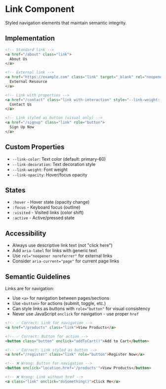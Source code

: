 # Link Component

Styled navigation elements that maintain semantic integrity.

## Implementation

```html
<!-- Standard link -->
<a href="/about" class="link">
  About Us
</a>

<!-- External link -->
<a href="https://example.com" class="link" target="_blank" rel="noopener noreferrer">
  External Resource
</a>

<!-- Link with properties -->
<a href="/contact" class="link with-interaction" style="--link-weight: bold;">
  Contact Us
</a>

<!-- Link styled as button (visual only) -->
<a href="/signup" class="link" role="button">
  Sign Up Now
</a>
```

## Custom Properties

- `--link-color`: Text color (default: primary-60)
- `--link-decoration`: Text decoration style
- `--link-weight`: Font weight
- `--link-opacity`: Hover/focus opacity

## States

- `:hover` - Hover state (opacity change)
- `:focus` - Keyboard focus (outline)
- `:visited` - Visited links (color shift)
- `:active` - Active/pressed state

## Accessibility

- Always use descriptive link text (not "click here")
- Add `aria-label` for links with generic text
- Use `rel="noopener noreferrer"` for external links
- Consider `aria-current="page"` for current page links

## Semantic Guidelines

Links are for navigation:
- Use `<a>` for navigation between pages/sections
- Use `<button>` for actions (submit, toggle, etc.)
- Can style links as buttons with `role="button"` for visual consistency
- Never use JavaScript `onclick` for navigation - use proper `href`

```html
<!-- ✅ Correct: Link for navigation -->
<a href="/products" class="link">View Products</a>

<!-- ✅ Correct: Button for action -->
<button class="button" onclick="addToCart()">Add to Cart</button>

<!-- ✅ Correct: Link styled as button -->
<a href="/register" class="link" role="button">Register Now</a>

<!-- ❌ Wrong: Button for navigation -->
<button onclick="location.href='/products'">View Products</button>

<!-- ❌ Wrong: Link without href -->
<a class="link" onclick="doSomething()">Click Me</a>
```